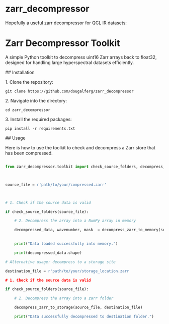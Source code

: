 # zarr\_decompressor

Hopefully a useful zarr decompressor for QCL IR datasets:

# Zarr Decompressor Toolkit



A simple Python toolkit to decompress uint16 Zarr arrays back to float32, designed for handling large hyperspectral datasets efficiently.



\## Installation



1\. Clone the repository:

`git clone https://github.com/dougalferg/zarr_decompressor`

2\. Navigate into the directory:

`cd zarr_decompressor`

3\. Install the required packages:

`pip install -r requirements.txt`



\## Usage



Here is how to use the toolkit to check and decompress a Zarr store that has been compressed.



```python

from zarr_decompressor.toolkit import check_source_folders, decompress_zarr_to_memory



source_file = r'path/to/your/compressed.zarr'



# 1. Check if the source data is valid

if check_source_folders(source_file):

	# 2. Decompress the array into a NumPy array in memory

	decompressed_data, wavenumber, mask  = decompress_zarr_to_memory(source_file)
        

	print("Data loaded successfully into memory.")

	print(decompressed_data.shape)

# Alternative usage: decompress to a storage site

destination_file = r'path/to/your/storage_location.zarr

# 1. Check if the source data is valid

if check_source_folders(source_file):

	# 2. Decompress the array into a zarr folder

	decompress_zarr_to_storage(source_file, destination_file)

	print("Data successfully decompressed to destination folder.")



